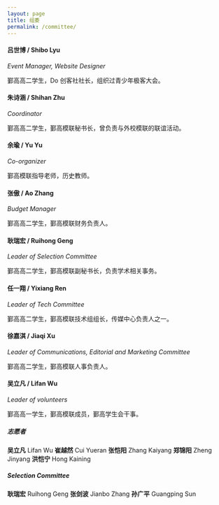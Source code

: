 ```yaml
---
layout: page
title: 组委
permalink: /committee/
---
```


#### 吕世博 / Shibo Lyu
*Event Manager, Website Designer*

鄞高高二学生，Do 创客社社长，组织过青少年极客大会。

#### 朱诗涵 / Shihan Zhu
*Coordinator*

鄞高高二学生，鄞高模联秘书长，曾负责与外校模联的联谊活动。

#### 余瑜 / Yu Yu
*Co-organizer*

鄞高模联指导老师，历史教师。

#### 张傲 / Ao Zhang
*Budget Manager*

鄞高高二学生，鄞高模联财务负责人。

#### 耿瑞宏 / Ruihong Geng
*Leader of Selection Committee*

鄞高高二学生，鄞高模联副秘书长，负责学术相关事务。

#### 任一翔 / Yixiang Ren
*Leader of Tech Committee*

鄞高高二学生，鄞高模联技术组组长，传媒中心负责人之一。

#### 徐嘉淇 / Jiaqi Xu
*Leader of Communications, Editorial and Marketing Committee*

鄞高高二学生，鄞高模联人事负责人。

#### 吴立凡 / Lifan Wu
*Leader of volunteers*

鄞高高一学生，鄞高模联成员，鄞高学生会干事。

##### 志愿者
**吴立凡** Lifan Wu **崔越然** Cui Yueran **张恺阳** Zhang Kaiyang **郑锦阳** Zheng Jinyang **洪恺宁** Hong Kaining 

##### Selection Committee
**耿瑞宏** Ruihong Geng **张剑波** Jianbo Zhang **孙广平** Guangping Sun
